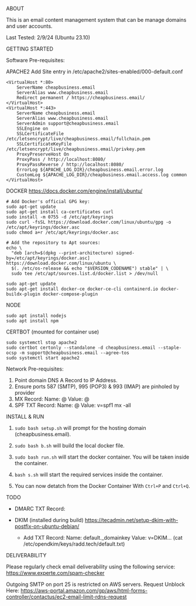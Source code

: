ABOUT

This is an email content management system that can be manage domains and user accounts.

Last Tested: 2/9/24 (Ubuntu 23.10)

GETTING STARTED

Software Pre-requisites:

APACHE2
Add Site entry in /etc/apache2/sites-enabled/000-default.conf

```
<VirtualHost *:80>
	ServerName cheapbusiness.email
	ServerAlias www.cheapbusiness.email
	Redirect permanent / https://cheapbusiness.email/
</VirtualHost>
<VirtualHost *:443>
	ServerName cheapbusiness.email
	ServerAlias www.cheapbusiness.email
	ServerAdmin support@cheapbusiness.email
	SSLEngine on
	SSLCertificateFile /etc/letsencrypt/live/cheapbusiness.email/fullchain.pem
	SSLCertificateKeyFile /etc/letsencrypt/live/cheapbusiness.email/privkey.pem
	ProxyPreserveHost On
	ProxyPass / http://localhost:8080/
	ProxyPassReverse / http://localhost:8080/
	ErrorLog ${APACHE_LOG_DIR}/cheapbusiness.email.error.log
	CustomLog ${APACHE_LOG_DIR}/cheapbusiness.email.access.log common
</VirtualHost>
```

DOCKER
https://docs.docker.com/engine/install/ubuntu/
```
# Add Docker's official GPG key:
sudo apt-get update
sudo apt-get install ca-certificates curl
sudo install -m 0755 -d /etc/apt/keyrings
sudo curl -fsSL https://download.docker.com/linux/ubuntu/gpg -o /etc/apt/keyrings/docker.asc
sudo chmod a+r /etc/apt/keyrings/docker.asc
```
```
# Add the repository to Apt sources:
echo \
  "deb [arch=$(dpkg --print-architecture) signed-by=/etc/apt/keyrings/docker.asc] https://download.docker.com/linux/ubuntu \
  $(. /etc/os-release && echo "$VERSION_CODENAME") stable" | \
  sudo tee /etc/apt/sources.list.d/docker.list > /dev/null
```
```
sudo apt-get update
sudo apt-get install docker-ce docker-ce-cli containerd.io docker-buildx-plugin docker-compose-plugin
```

NODE
```
sudo apt install nodejs
sudo apt install npm
```

CERTBOT (mounted for container use)

```
sudo systemctl stop apache2
sudo certbot certonly --standalone -d cheapbusiness.email --staple-ocsp -m support@cheapbusiness.email --agree-tos
sudo systemctl start apache2
```


Network Pre-requisites:

1. Point domain DNS A Record to IP Address.
2. Ensure ports 587 (SMTP), 995 (POP3) & 993 (IMAP) are pinholed by provider
3. MX Record:
	Name: @
	Value: @
4. SPF TXT Record:
	Name: @
	Value: v=spf1 mx -all

INSTALL & RUN

1. `sudo bash setup.sh` will prompt for the hosting domain (cheapbusiness.email).

7. `sudo bash b.sh` will build the local docker file.

8. `sudo bash run.sh` will start the docker container. You will be taken inside the container.

9. `bash s.sh` will start the required services inside the container.

10. You can now detatch from the Docker Container With `Ctrl+P` and `Ctrl+Q`.

TODO
   
- DMARC TXT Record:
	
- DKIM (installed during build)
https://tecadmin.net/setup-dkim-with-postfix-on-ubuntu-debian/
	- Add TXT Record:
		Name: default._domainkey
		Value: v=DKIM... (cat /etc/opendkim/keys/radd.tech/default.txt)

DELIVERABILITY

Please regularly check email deliverability using the following service:
https://www.experte.com/spam-checker

Outgoing SMTP on port 25 is restricted on AWS servers. Request Unblock Here:
https://aws-portal.amazon.com/gp/aws/html-forms-controller/contactus/ec2-email-limit-rdns-request

